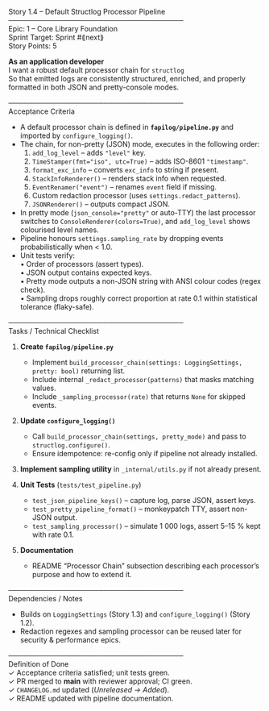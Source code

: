 Story 1.4 – Default Structlog Processor Pipeline  
───────────────────────────────────  
Epic: 1 – Core Library Foundation  
Sprint Target: Sprint #⟪next⟫  
Story Points: 5

**As an application developer**  
I want a robust default processor chain for `structlog`  
So that emitted logs are consistently structured, enriched, and properly formatted in both JSON and pretty-console modes.

───────────────────────────────────  
Acceptance Criteria

- A default processor chain is defined in **`fapilog/pipeline.py`** and imported by `configure_logging()`.
- The chain, for non-pretty (JSON) mode, executes in the following order:
  1. `add_log_level` – adds `"level"` key.
  2. `TimeStamper(fmt="iso", utc=True)` – adds ISO-8601 `"timestamp"`.
  3. `format_exc_info` – converts `exc_info` to string if present.
  4. `StackInfoRenderer()` – renders stack info when requested.
  5. `EventRenamer("event")` – renames `event` field if missing.
  6. Custom redaction processor (uses `settings.redact_patterns`).
  7. `JSONRenderer()` – outputs compact JSON.
- In pretty mode (`json_console="pretty"` or auto-TTY) the last processor switches to `ConsoleRenderer(colors=True)`, and `add_log_level` shows colourised level names.
- Pipeline honours `settings.sampling_rate` by dropping events probabilistically when < 1.0.
- Unit tests verify:  
  • Order of processors (assert types).  
  • JSON output contains expected keys.  
  • Pretty mode outputs a non-JSON string with ANSI colour codes (regex check).  
  • Sampling drops roughly correct proportion at rate 0.1 within statistical tolerance (flaky-safe).

───────────────────────────────────  
Tasks / Technical Checklist

1. **Create `fapilog/pipeline.py`**

   - Implement `build_processor_chain(settings: LoggingSettings, pretty: bool)` returning list.
   - Include internal `_redact_processor(patterns)` that masks matching values.
   - Include `_sampling_processor(rate)` that returns `None` for skipped events.

2. **Update `configure_logging()`**

   - Call `build_processor_chain(settings, pretty_mode)` and pass to `structlog.configure()`.
   - Ensure idempotence: re-config only if pipeline not already installed.

3. **Implement sampling utility** in `_internal/utils.py` if not already present.

4. **Unit Tests** (`tests/test_pipeline.py`)

   - `test_json_pipeline_keys()` – capture log, parse JSON, assert keys.
   - `test_pretty_pipeline_format()` – monkeypatch TTY, assert non-JSON output.
   - `test_sampling_processor()` – simulate 1 000 logs, assert 5–15 % kept with rate 0.1.

5. **Documentation**
   - README “Processor Chain” subsection describing each processor’s purpose and how to extend it.

───────────────────────────────────  
Dependencies / Notes

- Builds on `LoggingSettings` (Story 1.3) and `configure_logging()` (Story 1.2).
- Redaction regexes and sampling processor can be reused later for security & performance epics.

───────────────────────────────────  
Definition of Done  
✓ Acceptance criteria satisfied; unit tests green.  
✓ PR merged to **main** with reviewer approval; CI green.  
✓ `CHANGELOG.md` updated (_Unreleased → Added_).  
✓ README updated with pipeline documentation.
